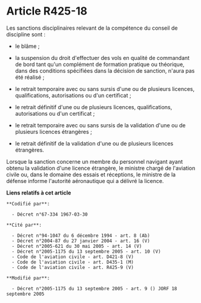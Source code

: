 # Article R425-18

Les sanctions disciplinaires relevant de la compétence du conseil de discipline sont : 

- le blâme ;

- la suspension du droit d'effectuer des vols en qualité de commandant de bord tant qu'un complément de formation pratique ou
théorique, dans des conditions spécifiées dans la décision de sanction, n'aura pas été réalisé ;

- le retrait temporaire avec ou sans sursis d'une ou de plusieurs licences, qualifications, autorisations ou d'un
certificat ;

- le retrait définitif d'une ou de plusieurs licences, qualifications, autorisations ou d'un certificat ;

- le retrait temporaire avec ou sans sursis de la validation d'une ou de plusieurs licences étrangères ;

- le retrait définitif de la validation d'une ou de plusieurs licences étrangères.

Lorsque la sanction concerne un membre du personnel navigant ayant obtenu la validation d'une licence étrangère, le ministre
chargé de l'aviation civile ou, dans le domaine des essais et réceptions, le ministre de la défense informe l'autorité
aéronautique qui a délivré la licence.

**Liens relatifs à cet article**

	**Codifié par**:

	  - Décret n°67-334 1967-03-30

	**Cité par**:

	  - Décret n°94-1047 du 6 décembre 1994 - art. 8 (Ab)
	  - Décret n°2004-87 du 27 janvier 2004 - art. 16 (V)
	  - Décret n°2005-621 du 30 mai 2005 - art. 14 (V)
	  - Décret n°2005-1175 du 13 septembre 2005 - art. 10 (V)
	  - Code de l'aviation civile - art. D421-8 (V)
	  - Code de l'aviation civile - art. D435-1 (M)
	  - Code de l'aviation civile - art. R425-9 (V)

	**Modifié par**:

	  - Décret n°2005-1175 du 13 septembre 2005 - art. 9 () JORF 18 septembre 2005

